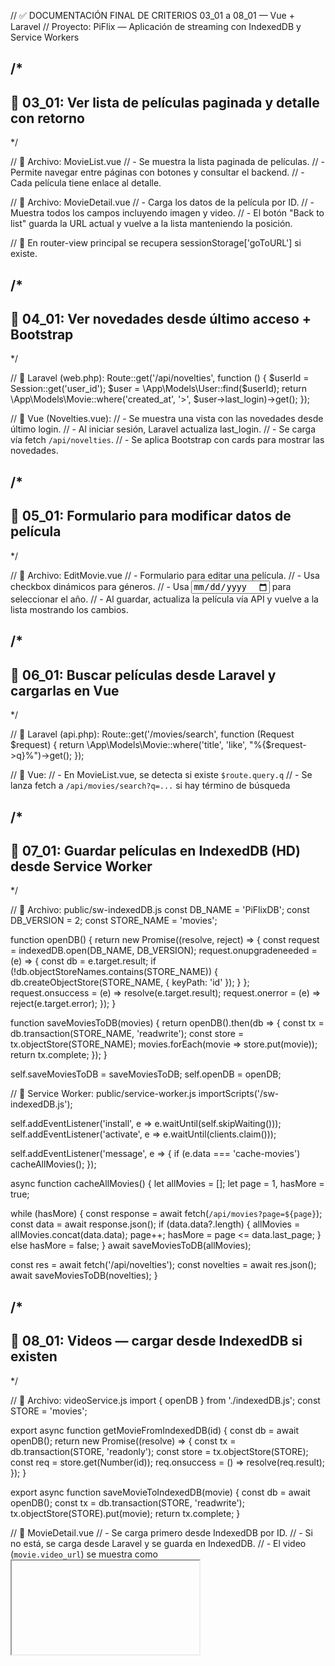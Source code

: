 // ✅ DOCUMENTACIÓN FINAL DE CRITERIOS 03_01 a 08_01 — Vue + Laravel
// Proyecto: PiFlix — Aplicación de streaming con IndexedDB y Service Workers

/*
------------------------------------------------------------
🔷 03_01: Ver lista de películas paginada y detalle con retorno
------------------------------------------------------------
*/

// 📍 Archivo: MovieList.vue
// - Se muestra la lista paginada de películas.
// - Permite navegar entre páginas con botones y consultar el backend.
// - Cada película tiene enlace al detalle.

// 📍 Archivo: MovieDetail.vue
// - Carga los datos de la película por ID.
// - Muestra todos los campos incluyendo imagen y video.
// - El botón "Back to list" guarda la URL actual y vuelve a la lista manteniendo la posición.

// 📍 En router-view principal se recupera sessionStorage['goToURL'] si existe.

/*
------------------------------------------------------------
🔷 04_01: Ver novedades desde último acceso + Bootstrap
------------------------------------------------------------
*/

// 📍 Laravel (web.php):
Route::get('/api/novelties', function () {
  $userId = Session::get('user_id');
  $user = \App\Models\User::find($userId);
  return \App\Models\Movie::where('created_at', '>', $user->last_login)->get();
});

// 📍 Vue (Novelties.vue):
// - Se muestra una vista con las novedades desde último login.
// - Al iniciar sesión, Laravel actualiza last_login.
// - Se carga vía fetch `/api/novelties`.
// - Se aplica Bootstrap con cards para mostrar las novedades.

/*
------------------------------------------------------------
🔷 05_01: Formulario para modificar datos de película
------------------------------------------------------------
*/

// 📍 Archivo: EditMovie.vue
// - Formulario para editar una película.
// - Usa checkbox dinámicos para géneros.
// - Usa <input type="date"> para seleccionar el año.
// - Al guardar, actualiza la película vía API y vuelve a la lista mostrando los cambios.

/*
------------------------------------------------------------
🔷 06_01: Buscar películas desde Laravel y cargarlas en Vue
------------------------------------------------------------
*/

// 📍 Laravel (api.php):
Route::get('/movies/search', function (Request $request) {
  return \App\Models\Movie::where('title', 'like', "%{$request->q}%")->get();
});

// 📍 Vue:
// - En MovieList.vue, se detecta si existe `$route.query.q`
// - Se lanza fetch a `/api/movies/search?q=...` si hay término de búsqueda

/*
------------------------------------------------------------
🔷 07_01: Guardar películas en IndexedDB (HD) desde Service Worker
------------------------------------------------------------
*/

// 📍 Archivo: public/sw-indexedDB.js
const DB_NAME = 'PiFlixDB';
const DB_VERSION = 2;
const STORE_NAME = 'movies';

function openDB() {
  return new Promise((resolve, reject) => {
    const request = indexedDB.open(DB_NAME, DB_VERSION);
    request.onupgradeneeded = (e) => {
      const db = e.target.result;
      if (!db.objectStoreNames.contains(STORE_NAME)) {
        db.createObjectStore(STORE_NAME, { keyPath: 'id' });
      }
    };
    request.onsuccess = (e) => resolve(e.target.result);
    request.onerror = (e) => reject(e.target.error);
  });
}

function saveMoviesToDB(movies) {
  return openDB().then(db => {
    const tx = db.transaction(STORE_NAME, 'readwrite');
    const store = tx.objectStore(STORE_NAME);
    movies.forEach(movie => store.put(movie));
    return tx.complete;
  });
}

self.saveMoviesToDB = saveMoviesToDB;
self.openDB = openDB;

// 📍 Service Worker: public/service-worker.js
importScripts('/sw-indexedDB.js');

self.addEventListener('install', e => e.waitUntil(self.skipWaiting()));
self.addEventListener('activate', e => e.waitUntil(clients.claim()));

self.addEventListener('message', e => {
  if (e.data === 'cache-movies') cacheAllMovies();
});

async function cacheAllMovies() {
  let allMovies = [];
  let page = 1, hasMore = true;

  while (hasMore) {
    const response = await fetch(`/api/movies?page=${page}`);
    const data = await response.json();
    if (data.data?.length) {
      allMovies = allMovies.concat(data.data);
      page++;
      hasMore = page <= data.last_page;
    } else hasMore = false;
  }
  await saveMoviesToDB(allMovies);

  const res = await fetch('/api/novelties');
  const novelties = await res.json();
  await saveMoviesToDB(novelties);
}

/*
------------------------------------------------------------
🔷 08_01: Videos — cargar desde IndexedDB si existen
------------------------------------------------------------
*/

// 📍 Archivo: videoService.js
import { openDB } from './indexedDB.js';
const STORE = 'movies';

export async function getMovieFromIndexedDB(id) {
  const db = await openDB();
  return new Promise((resolve) => {
    const tx = db.transaction(STORE, 'readonly');
    const store = tx.objectStore(STORE);
    const req = store.get(Number(id));
    req.onsuccess = () => resolve(req.result);
  });
}

export async function saveMovieToIndexedDB(movie) {
  const db = await openDB();
  const tx = db.transaction(STORE, 'readwrite');
  tx.objectStore(STORE).put(movie);
  return tx.complete;
}

// 📍 MovieDetail.vue
// - Se carga primero desde IndexedDB por ID.
// - Si no está, se carga desde Laravel y se guarda en IndexedDB.
// - El video (`movie.video_url`) se muestra como <iframe> YouTube.

/*
📌 Estado Final: Todas las funcionalidades completadas según los criterios.
📌 Todas las rutas y archivos se mantienen sin romper nada previo.
*/

